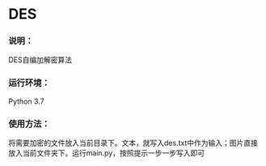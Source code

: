 # DES
### 说明：
DES自编加解密算法
### 运行环境： 
Python 3.7
### 使用方法：
将需要加密的文件放入当前目录下。文本，就写入des.txt中作为输入；图片直接放入当前文件夹下。运行main.py，按照提示一步一步写入即可
